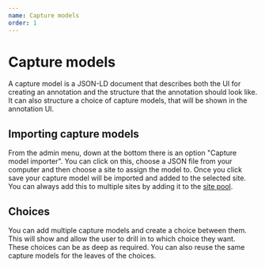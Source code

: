```yaml
---
name: Capture models
order: 1
---
```


# Capture models

A capture model is a JSON-LD document that describes both the UI for creating an annotation and the structure that the annotation should look like. It can also structure a choice of capture models, that will be shown in the annotation UI.

## Importing capture models

From the admin menu, down at the bottom there is an option "Capture model importer". You can click on this, choose a JSON file from your computer and then choose a site to assign the model to. Once you click save your capture model will be imported and added to the selected site. You can always add this to multiple sites by adding it to the [site pool](/multisite/creating-new-site#adding-site-content).

## Choices

You can add multiple capture models and create a choice between them. This will show and allow the user to drill in to which choice they want. These choices can be as deep as required. You can also reuse the same capture models for the leaves of the choices.